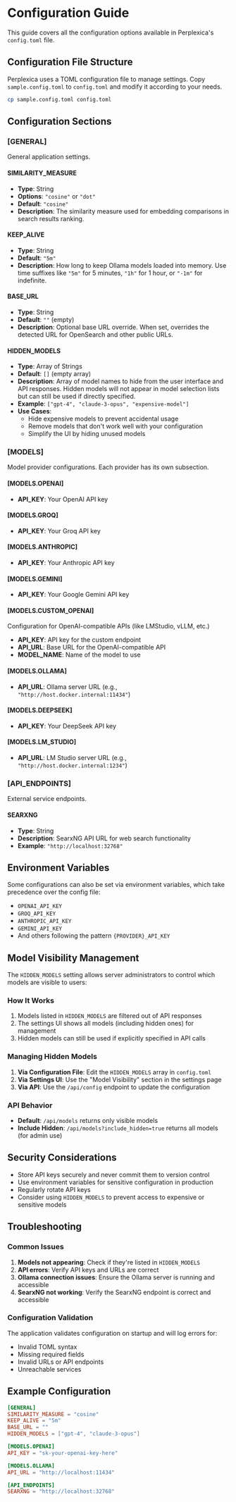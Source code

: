 # Configuration Guide

This guide covers all the configuration options available in Perplexica's `config.toml` file.

## Configuration File Structure

Perplexica uses a TOML configuration file to manage settings. Copy `sample.config.toml` to `config.toml` and modify it according to your needs.

```bash
cp sample.config.toml config.toml
```

## Configuration Sections

### [GENERAL]

General application settings.

#### SIMILARITY_MEASURE
- **Type**: String
- **Options**: `"cosine"` or `"dot"`
- **Default**: `"cosine"`
- **Description**: The similarity measure used for embedding comparisons in search results ranking.

#### KEEP_ALIVE
- **Type**: String
- **Default**: `"5m"`
- **Description**: How long to keep Ollama models loaded into memory. Use time suffixes like `"5m"` for 5 minutes, `"1h"` for 1 hour, or `"-1m"` for indefinite.

#### BASE_URL
- **Type**: String
- **Default**: `""` (empty)
- **Description**: Optional base URL override. When set, overrides the detected URL for OpenSearch and other public URLs.

#### HIDDEN_MODELS
- **Type**: Array of Strings
- **Default**: `[]` (empty array)
- **Description**: Array of model names to hide from the user interface and API responses. Hidden models will not appear in model selection lists but can still be used if directly specified.
- **Example**: `["gpt-4", "claude-3-opus", "expensive-model"]`
- **Use Cases**:
  - Hide expensive models to prevent accidental usage
  - Remove models that don't work well with your configuration
  - Simplify the UI by hiding unused models

### [MODELS]

Model provider configurations. Each provider has its own subsection.

#### [MODELS.OPENAI]
- **API_KEY**: Your OpenAI API key

#### [MODELS.GROQ]
- **API_KEY**: Your Groq API key

#### [MODELS.ANTHROPIC]
- **API_KEY**: Your Anthropic API key

#### [MODELS.GEMINI]
- **API_KEY**: Your Google Gemini API key

#### [MODELS.CUSTOM_OPENAI]
Configuration for OpenAI-compatible APIs (like LMStudio, vLLM, etc.)
- **API_KEY**: API key for the custom endpoint
- **API_URL**: Base URL for the OpenAI-compatible API
- **MODEL_NAME**: Name of the model to use

#### [MODELS.OLLAMA]
- **API_URL**: Ollama server URL (e.g., `"http://host.docker.internal:11434"`)

#### [MODELS.DEEPSEEK]
- **API_KEY**: Your DeepSeek API key

#### [MODELS.LM_STUDIO]
- **API_URL**: LM Studio server URL (e.g., `"http://host.docker.internal:1234"`)

### [API_ENDPOINTS]

External service endpoints.

#### SEARXNG
- **Type**: String
- **Description**: SearxNG API URL for web search functionality
- **Example**: `"http://localhost:32768"`

## Environment Variables

Some configurations can also be set via environment variables, which take precedence over the config file:

- `OPENAI_API_KEY`
- `GROQ_API_KEY`
- `ANTHROPIC_API_KEY`
- `GEMINI_API_KEY`
- And others following the pattern `{PROVIDER}_API_KEY`

## Model Visibility Management

The `HIDDEN_MODELS` setting allows server administrators to control which models are visible to users:

### How It Works
1. Models listed in `HIDDEN_MODELS` are filtered out of API responses
2. The settings UI shows all models (including hidden ones) for management
3. Hidden models can still be used if explicitly specified in API calls

### Managing Hidden Models
1. **Via Configuration File**: Edit the `HIDDEN_MODELS` array in `config.toml`
2. **Via Settings UI**: Use the "Model Visibility" section in the settings page
3. **Via API**: Use the `/api/config` endpoint to update the configuration

### API Behavior
- **Default**: `/api/models` returns only visible models
- **Include Hidden**: `/api/models?include_hidden=true` returns all models (for admin use)

## Security Considerations

- Store API keys securely and never commit them to version control
- Use environment variables for sensitive configuration in production
- Regularly rotate API keys
- Consider using `HIDDEN_MODELS` to prevent access to expensive or sensitive models

## Troubleshooting

### Common Issues

1. **Models not appearing**: Check if they're listed in `HIDDEN_MODELS`
2. **API errors**: Verify API keys and URLs are correct
3. **Ollama connection issues**: Ensure the Ollama server is running and accessible
4. **SearxNG not working**: Verify the SearxNG endpoint is correct and accessible

### Configuration Validation

The application validates configuration on startup and will log errors for:
- Invalid TOML syntax
- Missing required fields
- Invalid URLs or API endpoints
- Unreachable services

## Example Configuration

```toml
[GENERAL]
SIMILARITY_MEASURE = "cosine"
KEEP_ALIVE = "5m"
BASE_URL = ""
HIDDEN_MODELS = ["gpt-4", "claude-3-opus"]

[MODELS.OPENAI]
API_KEY = "sk-your-openai-key-here"

[MODELS.OLLAMA]
API_URL = "http://localhost:11434"

[API_ENDPOINTS]
SEARXNG = "http://localhost:32768"
```
